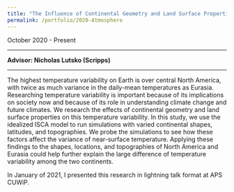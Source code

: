 ```yaml
---
title: "The Influence of Continental Geometry and Land Surface Properties on Temperature Variability"
permalink: /portfolio/2020-Atmosphere
---
```

October 2020 - Present

---
**Advisor: Nicholas Lutsko (Scripps)**

---
The highest temperature variability on Earth is over central North America, with twice as much variance in the daily-mean temperatures as Eurasia. Researching temperature variability is important because of its implications on society now and because of its role in understanding climate change and future climates. We research the effects of continental geometry and land surface properties on this temperature variability. In this study, we use the idealized ISCA model to run simulations with varied continental shapes, latitudes, and topographies. We probe the simulations to see how these factors affect the variance of near-surface temperature. Applying these findings to the shapes, locations, and topographies of North America and Eurasia could help further explain the large difference of temperature variability among the two continents.

In January of 2021, I presented this research in lightning talk format at APS CUWiP.